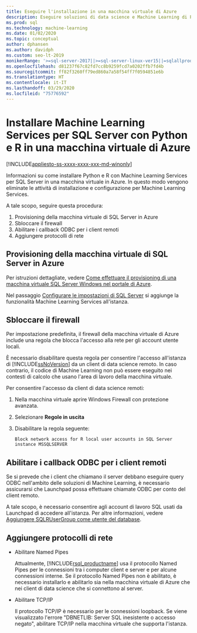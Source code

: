 ```yaml
---
title: Eseguire l'installazione in una macchina virtuale di Azure
description: Eseguire soluzioni di data science e Machine Learning di Python e R con Machine Learning Services per SQL Server in una macchina virtuale nel cloud di Azure.
ms.prod: sql
ms.technology: machine-learning
ms.date: 01/02/2020
ms.topic: conceptual
author: dphansen
ms.author: davidph
ms.custom: seo-lt-2019
monikerRange: '>=sql-server-2017||>=sql-server-linux-ver15||=sqlallproducts-allversions'
ms.openlocfilehash: d81237f67c82fd7cc8b9259fcd7a0202ffb7fd4b
ms.sourcegitcommit: ff82f3260ff79ed860a7a58f54ff7f0594851e6b
ms.translationtype: HT
ms.contentlocale: it-IT
ms.lasthandoff: 03/29/2020
ms.locfileid: "75776592"
---
```

# <a name="install-sql-server-machine-learning-services-with-python-and-r-on-an-azure-virtual-machine"></a>Installare Machine Learning Services per SQL Server con Python e R in una macchina virtuale di Azure
[!INCLUDE[appliesto-ss-xxxx-xxxx-xxx-md-winonly](../../includes/appliesto-ss-xxxx-xxxx-xxx-md-winonly.md)]

Informazioni su come installare Python e R con Machine Learning Services per SQL Server in una macchina virtuale in Azure. In questo modo vengono eliminate le attività di installazione e configurazione per Machine Learning Services.

A tale scopo, seguire questa procedura:

1. Provisioning della macchina virtuale di SQL Server in Azure
1. Sbloccare il firewall
1. Abilitare i callback ODBC per i client remoti
1. Aggiungere protocolli di rete

## <a name="provision-sql-server-virtual-machine-in-azure"></a>Provisioning della macchina virtuale di SQL Server in Azure

Per istruzioni dettagliate, vedere [Come effettuare il provisioning di una macchina virtuale SQL Server Windows nel portale di Azure](https://docs.microsoft.com/azure/virtual-machines/windows/sql/virtual-machines-windows-portal-sql-server-provision). 

Nel passaggio [Configurare le impostazioni di SQL Server](https://docs.microsoft.com/azure/virtual-machines/windows/sql/virtual-machines-windows-portal-sql-server-provision#3-configure-sql-server-settings) si aggiunge la funzionalità Machine Learning Services all'istanza.

<a name="firewall"></a>

## <a name="unblock-the-firewall"></a>Sbloccare il firewall

Per impostazione predefinita, il firewall della macchina virtuale di Azure include una regola che blocca l'accesso alla rete per gli account utente locali.

È necessario disabilitare questa regola per consentire l'accesso all'istanza di [!INCLUDE[ssNoVersion](../../includes/ssnoversion-md.md)] da un client di data science remoto.  In caso contrario, il codice di Machine Learning non può essere eseguito nei contesti di calcolo che usano l'area di lavoro della macchina virtuale.

Per consentire l'accesso da client di data science remoti:

1. Nella macchina virtuale aprire Windows Firewall con protezione avanzata.
2. Selezionare **Regole in uscita**
3. Disabilitare la regola seguente:
  
     `Block network access for R local user accounts in SQL Server instance MSSQLSERVER`
  
## <a name="enable-odbc-callbacks-for-remote-clients"></a>Abilitare i callback ODBC per i client remoti

Se si prevede che i client che chiamano il server debbano eseguire query ODBC nell'ambito delle soluzioni di Machine Learning, è necessario assicurarsi che Launchpad possa effettuare chiamate ODBC per conto del client remoto. 

A tale scopo, è necessario consentire agli account di lavoro SQL usati da Launchpad di accedere all'istanza. Per altre informazioni, vedere [Aggiungere SQLRUserGroup come utente del database](../security/create-a-login-for-sqlrusergroup.md).

<a name="network"></a>

## <a name="add-network-protocols"></a>Aggiungere protocolli di rete

+ Abilitare Named Pipes
  
  Attualmente, [!INCLUDE[rsql_productname](../../includes/rsql-productname-md.md)] usa il protocollo Named Pipes per le connessioni tra i computer client e server e per alcune connessioni interne. Se il protocollo Named Pipes non è abilitato, è necessario installarlo e abilitarlo sia nella macchina virtuale di Azure che nei client di data science che si connettono al server.
  
+ Abilitare TCP/IP

  Il protocollo TCP/IP è necessario per le connessioni loopback. Se viene visualizzato l'errore "DBNETLIB: Server SQL inesistente o accesso negato", abilitare TCP/IP nella macchina virtuale che supporta l'istanza.